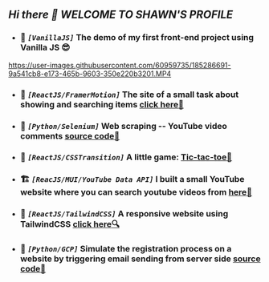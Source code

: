 ## _Hi there 👋 WELCOME TO SHAWN'S PROFILE_

* ### :triangular_flag_on_post: *`[VanillaJS]`* The demo of my first front-end project using Vanilla JS :sunglasses:
https://user-images.githubusercontent.com/60959735/185286691-9a541cb8-e173-465b-9603-350e220b3201.MP4

* ### :triangular_flag_on_post: *`[ReactJS/FramerMotion]`* The site of a small task about showing and searching items [click here:star_struck:](https://shawn-xingshi-he.github.io/task_resonate/)

* ### :triangular_flag_on_post: *`[Python/Selenium]`* Web scraping -- YouTube video comments [source code:ninja:](https://github.com/Shawn-Xingshi-He/task_webScraping)

* ### :triangular_flag_on_post: *`[ReactJS/CSSTransition]`* A little game: [Tic-tac-toe:hugs: ](https://shawn-xingshi-he.github.io/tic-tac-toe/)

* ### :building_construction: *`[ReacJS/MUI/YouTube Data API]`* I built a small YouTube website where you can search youtube videos from [here:partying_face:](https://shawn-xingshi-he.github.io/smallyoutube/)

* ### :triangular_flag_on_post: *`[ReactJS/TailwindCSS]`* A responsive website using TailwindCSS [click here:mag:](https://shawn-xingshi-he.github.io/tailwindcss/)

* ### :triangular_flag_on_post: *`[Python/GCP]`* Simulate the registration process on a website by triggering email sending from server side [source code:envelope_with_arrow:](https://github.com/Shawn-Xingshi-He/task_GCP)

<!--
**Shawn-Xingshi-He/Shawn-Xingshi-He** is a ✨ _special_ ✨ repository because its `README.md` (this file) appears on your GitHub profile.

Here are some ideas to get you started:

- 🔭 I’m currently working on ...
- 🌱 I’m currently learning ...
- 👯 I’m looking to collaborate on ...
- 🤔 I’m looking for help with ...
- 💬 Ask me about ...
- 📫 How to reach me: ...
- 😄 Pronouns: ...
- ⚡ Fun fact: ...
-->
